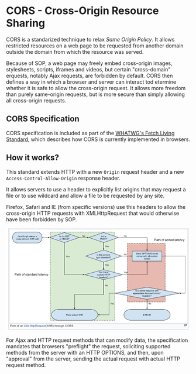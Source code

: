 # CORS - Cross-Origin Resource Sharing

CORS is a standarized technique to relax _Same Origin Policy_. It allows restricted resources on a web page to be requested from another domain outside the domain from which the resource was served.

Because of SOP, a web page may freely embed cross-origin images, stylesheets, scripts, iframes and videos, but certain "cross-domain" erquests, notably Ajax requests, are forbidden by default. CORS then defines a way in which a browser and server can interact tod etermine whether it is safe to allow the cross-origin request. It allows more freedom than purely same-origin requests, but is more secure than simply allowing all cross-origin requests.

## CORS Specification

CORS specification is included as part of the [WHATWG's Fetch Living Standard](https://en.wikipedia.org/wiki/WHATWG), which describes how CORS is currently implemented in browsers.

## How it works?

This standard extends HTTP with a new `Origin` request header and a new `Access-Control-Allow-Origin` response header.

It allows servers to use a header to explicitly list origins that may request a file or to use wildcard and allow a file to be requested by any site.

Firefox, Safari and IE (from specific versions) use this headers to allow the cross-origin HTTP requests with XMLHttpRequest that would otherwise have been forbidden by SOP.

![how it works](./how.png)

For Ajax and HTTP request methods that can modify data, the specification mandates that browsers "preflight" the request, soliciting supported methods from the server with an HTTP OPTIONS, and then, upon "approval" from the server, sending the actual request with actual HTTP request method.